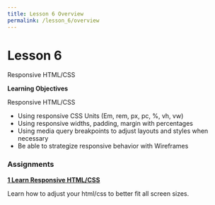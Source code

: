 ```yaml
---
title: Lesson 6 Overview
permalink: /lesson_6/overview
---
```


# Lesson 6

Responsive HTML/CSS

**Learning Objectives**

Responsive HTML/CSS
* Using responsive CSS Units (Em, rem, px, pc, %, vh, vw)
* Using responsive widths, padding, margin with percentages
* Using media query breakpoints to adjust layouts and styles when necessary
* Be able to strategize responsive behavior with Wireframes



### Assignments

**[1 Learn Responsive HTML/CSS](1_learn_responsive)**

Learn how to adjust your html/css to better fit all screen sizes.
